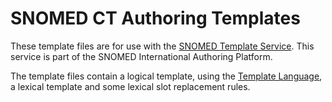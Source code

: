# SNOMED CT Authoring Templates

These template files are for use with the [SNOMED Template Service](https://github.com/IHTSDO/snomed-template-service). This service is part of the SNOMED International Authoring Platform.

The template files contain a logical template, using the [Template Language](http://snomed.org/etl), a lexical template and some lexical slot replacement rules.
